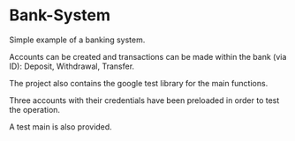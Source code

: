 # Bank-System
Simple example of a banking system.

Accounts can be created and transactions can be made within the bank (via ID): Deposit, Withdrawal, Transfer.

The project also contains the google test library for the main functions.

Three accounts with their credentials have been preloaded in order to test the operation.

A test main is also provided.
